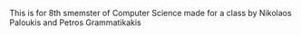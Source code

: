 This is for 8th smemster of Computer Science made for a class by Nikolaos Paloukis and Petros Grammatikakis
